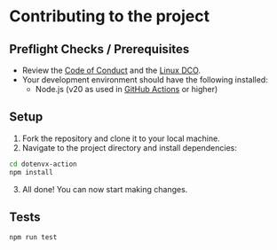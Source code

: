 # Contributing to the project

## Preflight Checks / Prerequisites

* Review the [Code of Conduct](./CODE_OF_CONDUCT.md) and the [Linux DCO](https://policies.recaptime.dev/community/open-source/linux-dco).
* Your development environment should have the following installed:
  * Node.js (v20 as used in [GitHub Actions](./action.yml) or higher)

## Setup

1. Fork the repository and clone it to your local machine.
2. Navigate to the project directory and install dependencies:

```bash
cd dotenvx-action
npm install
```

3. All done! You can now start making changes.

## Tests

```bash
npm run test
```
